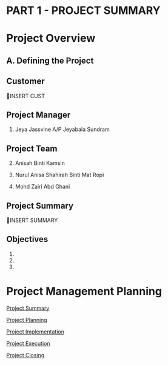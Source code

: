 # PART 1 - PROJECT SUMMARY

# Project Overview

## A. Defining the Project 

## Customer 

🔴INSERT CUST
  
## Project Manager

1. Jeya Jassvine A/P Jeyabala Sundram

## Project Team

2. Anisah Binti Kamsin

3. Nurul Anisa Shahirah Binti Mat Ropi 

4. Mohd Zairi Abd Ghani

## Project Summary

🔴INSERT SUMMARY

## Objectives

1.

2.

3.

# Project Management Planning

[Project Summary]()

[Project Planning]()

[Project Implementation]()

[Project Execution]()

[Project Closing]()
